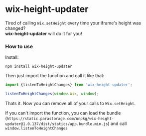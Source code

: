 # wix-height-updater

Tired of calling `Wix.setHeight` every time your iframe's height was changed?<br>
**wix-height-updater** will do it for you!

### How to use
Install:
```
npm install wix-height-updater
```
Then just import the function and call it like that:
```js
import {listenToHeightChanges} from 'wix-height-updater';

listenToHeightChanges(window.Wix, window);
```
Thats it. Now you can remove all of your calls to `Wix.setHeight`.


If you can't import the function, you can load the bundle (`https://static.parastorage.com/unpkg/wix-height-updater@1.0.137/dist/statics/app.bundle.min.js`) and call `window.listenToHeightChanges`
